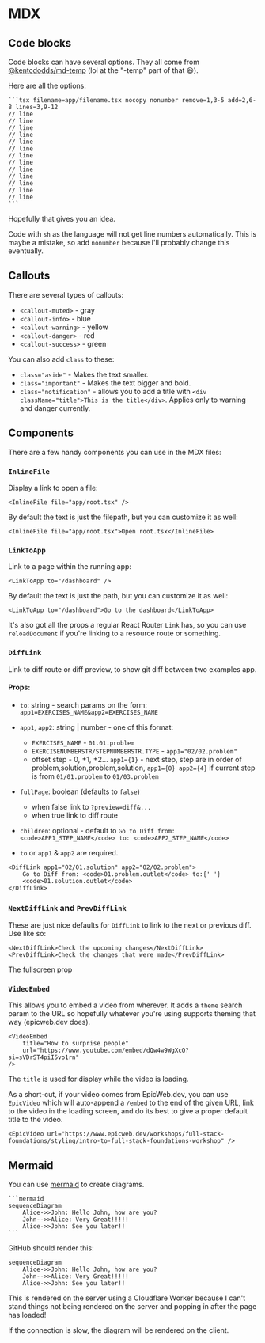 # MDX

## Code blocks

Code blocks can have several options. They all come from
[@kentcdodds/md-temp](https://npm.im/@kentcdodds/md-temp) (lol at the "-temp"
part of that 😆).

Here are all the options:

````
```tsx filename=app/filename.tsx nocopy nonumber remove=1,3-5 add=2,6-8 lines=3,9-12
// line
// line
// line
// line
// line
// line
// line
// line
// line
// line
// line
// line
// line
```
````

Hopefully that gives you an idea.

Code with `sh` as the language will not get line numbers automatically. This is
maybe a mistake, so add `nonumber` because I'll probably change this eventually.

## Callouts

There are several types of callouts:

- `<callout-muted>` - gray
- `<callout-info>` - blue
- `<callout-warning>` - yellow
- `<callout-danger>` - red
- `<callout-success>` - green

You can also add `class` to these:

- `class="aside"` - Makes the text smaller.
- `class="important"` - Makes the text bigger and bold.
- `class="notification"` - allows you to add a title with
  `<div className="title">This is the title</div>`. Applies only to warning and
  danger currently.

## Components

There are a few handy components you can use in the MDX files:

### `InlineFile`

Display a link to open a file:

```mdx
<InlineFile file="app/root.tsx" />
```

By default the text is just the filepath, but you can customize it as well:

```mdx
<InlineFile file="app/root.tsx">Open root.tsx</InlineFile>
```

### `LinkToApp`

Link to a page within the running app:

```mdx
<LinkToApp to="/dashboard" />
```

By default the text is just the path, but you can customize it as well:

```mdx
<LinkToApp to="/dashboard">Go to the dashboard</LinkToApp>
```

It's also got all the props a regular React Router `Link` has, so you can use
`reloadDocument` if you're linking to a resource route or something.

### `DiffLink`

Link to diff route or diff preview, to show git diff between two examples app.

#### Props:

- `to`: string - search params on the form:
  `app1=EXERCISES_NAME&app2=EXERCISES_NAME`

- `app1`, `app2`: string | number - one of this format:
  - `EXERCISES_NAME` - `01.01.problem`
  - `EXERCISENUMBERSTR/STEPNUMBERSTR.TYPE` - `app1="02/02.problem"`
  - offset step - 0, ±1, ±2... `app1={1}` - next step, step are in order of
    problem,solution,problem,solution, `app1={0} app2={4}` if current step is
    from `01/01.problem` to `01/03.problem`

- `fullPage`: boolean (defaults to `false`)
  - when false link to `?preview=diff&...`
  - when true link to diff route

- `children`: optional - default to
  `Go to Diff from: <code>APP1_STEP_NAME</code> to: <code>APP2_STEP_NAME</code>`

- `to` or `app1` & `app2` are required.

```mdx
<DiffLink app1="02/01.solution" app2="02/02.problem">
	Go to Diff from: <code>01.problem.outlet</code> to:{' '}
	<code>01.solution.outlet</code>
</DiffLink>
```

### `NextDiffLink` and `PrevDiffLink`

These are just nice defaults for `DiffLink` to link to the next or previous
diff. Use like so:

```mdx
<NextDiffLink>Check the upcoming changes</NextDiffLink>
<PrevDiffLink>Check the changes that were made</PrevDiffLink>
```

The fullscreen prop

### `VideoEmbed`

This allows you to embed a video from wherever. It adds a `theme` search param
to the URL so hopefully whatever you're using supports theming that way
(epicweb.dev does).

```tsx
<VideoEmbed
	title="How to surprise people"
	url="https://www.youtube.com/embed/dQw4w9WgXcQ?si=sVDrST4piI5vo1rn"
/>
```

The `title` is used for display while the video is loading.

As a short-cut, if your video comes from EpicWeb.dev, you can use `EpicVideo`
which will auto-append a `/embed` to the end of the given URL, link to the video
in the loading screen, and do its best to give a proper default title to the
video.

```tsx
<EpicVideo url="https://www.epicweb.dev/workshops/full-stack-foundations/styling/intro-to-full-stack-foundations-workshop" />
```

## Mermaid

You can use [mermaid](https://mermaid.js.org/) to create diagrams.

````
```mermaid
sequenceDiagram
    Alice->>John: Hello John, how are you?
    John-->>Alice: Very Great!!!!!
    Alice->>John: See you later!!
```
````

GitHub should render this:

```mermaid
sequenceDiagram
    Alice->>John: Hello John, how are you?
    John-->>Alice: Very Great!!!!!
    Alice->>John: See you later!!
```

This is rendered on the server using a Cloudflare Worker because I can't stand
things not being rendered on the server and popping in after the page has
loaded!

If the connection is slow, the diagram will be rendered on the client.
